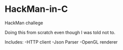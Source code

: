 # HackMan-in-C
HackMan challege 

Doing this from scratch even though I was told not to.

Includes:
-HTTP client
-Json Parser
-OpenGL renderer
